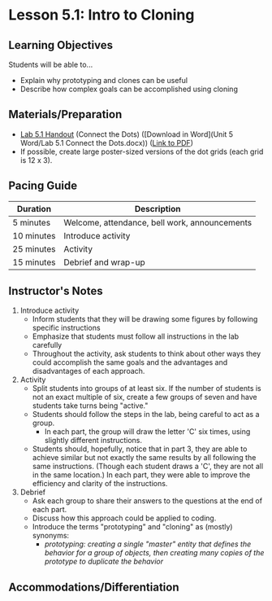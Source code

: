 <!--- TODO: This is very much a first attempt at this lesson.  Feedback on whether or not this hits the high-level goals is greatly appreciated. -->

# Lesson 5.1: Intro to Cloning

## Learning Objectives

Students will be able to...

-   Explain why prototyping and clones can be useful
-   Describe how complex goals can be accomplished using cloning

## Materials/Preparation
- [Lab 5.1 Handout](lab_51.md) (Connect the Dots) ([Download in Word](Unit 5 Word/Lab 5.1 Connect the Dots.docx)) ([Link to PDF](https://teals.sharepoint.com/curriculum/Shared%20Documents/Intro%20CS%20Labs%20PDF/Lab%205.1%20Connect%20the%20Dots.pdf))
- If possible, create large poster-sized versions of the dot grids (each grid is 12 x 3).

## Pacing Guide
| Duration  | Description                                   |
| --------- | --------------------------------------------- |
| 5 minutes | Welcome, attendance, bell work, announcements |
| 10 minutes | Introduce activity |
| 25 minutes | Activity |
| 15 minutes | Debrief and wrap-up|

## Instructor's Notes

1. Introduce activity
    * Inform students that they will be drawing some figures by following specific instructions
    * Emphasize that students must follow all instructions in the lab carefully
    * Throughout the activity, ask students to think about other ways they could accomplish the same goals and the advantages and disadvantages of each approach.
2. Activity
    * Split students into groups of at least six.  If the number of students is not an exact multiple of six, create a few groups of seven and have students take turns being "active."
    * Students should follow the steps in the lab, being careful to act as a group.
        * In each part, the group will draw the letter 'C' six times, using slightly different instructions.
    * Students should, hopefully, notice that in part 3, they are able to achieve similar but not exactly the same results by all following the same instructions.  (Though each student draws a 'C', they are not all in the same location.)  In each part, they were able to improve the efficiency and clarity of the instructions.
3. Debrief
    * Ask each group to share their answers to the questions at the end of each part.
    * Discuss how this approach could be applied to coding.
    * Introduce the terms "prototyping" and "cloning" as (mostly) synonyms:
        * _prototyping: creating a single "master" entity that defines the behavior for a group of objects, then creating many copies of the prototype to duplicate the behavior_

## Accommodations/Differentiation
